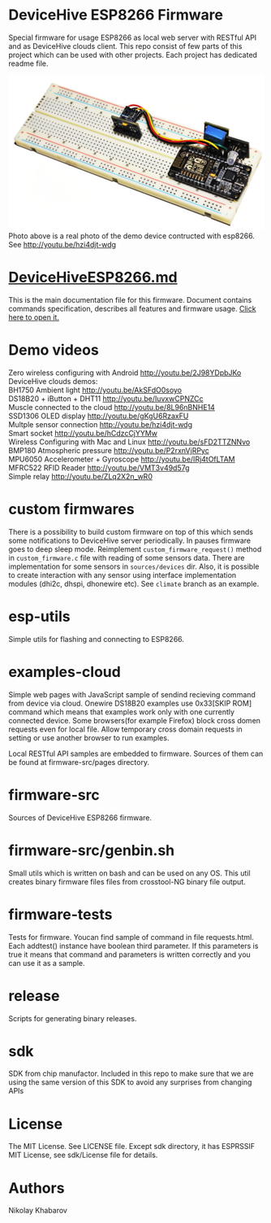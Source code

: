 # DeviceHive ESP8266 Firmware
Special firmware for usage ESP8266 as local web server with RESTful API and as DeviceHive clouds client.
This repo consist of few parts of this project which can be used with
other projects. Each project has dedicated readme file.

![](images/demo-device.jpg?raw=true)
Photo above is a real photo of the demo device contructed with esp8266. See
http://youtu.be/hzi4djt-wdg

# [DeviceHiveESP8266.md](DeviceHiveESP8266.md)
This is the main documentation file for this firmware. Document contains
commands specification, describes  all features and firmware usage.
[Click here to open it.](DeviceHiveESP8266.md)

# Demo videos
Zero wireless configuring with Android http://youtu.be/2J98YDpbJKo  
DeviceHive clouds demos:    
BH1750 Ambient light http://youtu.be/AkSFdO0soyo  
DS18B20 + iButton + DHT11 http://youtu.be/IuvxwCPNZCc  
Muscle connected to the cloud http://youtu.be/8L96nBNHE14  
SSD1306 OLED display http://youtu.be/gKgU6RzaxFU  
Multple sensor connection http://youtu.be/hzi4djt-wdg  
Smart socket http://youtu.be/hCdzcCjYYMw  
Wireless Configuring with Mac and Linux http://youtu.be/sFD2TTZNNvo  
BMP180 Atmospheric pressure http://youtu.be/P2rxnVjRPyc  
MPU6050 Accelerometer + Gyroscope http://youtu.be/IRj4tOfLTAM  
MFRC522 RFID Reader http://youtu.be/VMT3v49d57g  
Simple relay http://youtu.be/ZLq2X2n_wR0  

# custom firmwares
There is a possibility to build custom firmware on top of this which sends some
notifications to DeviceHive server periodically. In pauses firmware goes to deep
sleep mode. Reimplement `custom_firmware_request()` method in
`custom_firmware.c` file with reading of some sensors data. There are
implementation for some sensors in `sources/devices` dir. Also, it is possible
to create interaction with any sensor using interface implementation modules
(dhi2c, dhspi, dhonewire etc). See `climate` branch as an example.

# esp-utils
Simple utils for flashing and connecting to ESP8266.

# examples-cloud
Simple web pages with JavaScript sample of sendind recieving command
from device via cloud. Onewire DS18B20 examples use 0x33[SKIP ROM] command
which means that examples work only with one currently connected device. Some
browsers(for example Firefox) block cross domen requests even for local file.
Allow temporary cross domain requests in setting or use another browser to run
examples.

Local RESTful API samples are embedded to firmware. Sources of them can be found
at firmware-src/pages directory.

# firmware-src
Sources of DeviceHive ESP8266 firmware.

# firmware-src/genbin.sh
Small utils which is written on bash and can be used on any OS. This util
creates binary firmware files files from crosstool-NG binary file output.

# firmware-tests
Tests for firmware. Youcan find sample of command in file requests.html. Each
addtest() instance have boolean third parameter. If this parameters is true it
means that command and parameters is written correctly and you can use it as
a sample.

# release
Scripts for generating binary releases.

# sdk
SDK from chip manufactor. Included in this repo to make sure that we are
using the same version of this SDK to avoid any surprises from changing APIs

# License
The MIT License. See LICENSE file. Except sdk directory, it has ESPRSSIF MIT 
License, see sdk/License file for details.

# Authors
Nikolay Khabarov
